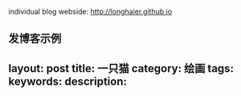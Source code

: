 individual blog
webside: http://longhaier.github.io


发博客示例
---
layout: post
title: 一只猫
category: 绘画
tags: 
keywords: 
description: 
---



